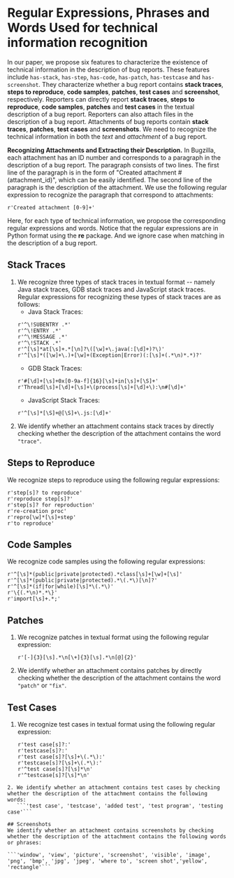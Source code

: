 # Regular Expressions, Phrases and Words Used for technical information recognition

In our paper, we propose six features to characterize the existence of technical information in the description of bug reports. These features include `has-stack`, `has-step`, `has-code`, `has-patch`, `has-testcase` and `has-screenshot`. They characterize whether a bug report contains **stack traces**, **steps to reproduce**, **code samples**, **patches**, **test cases** and **screenshot**, respectively. Reporters can directly report **stack traces**, **steps to reproduce**, **code samples**, **patches** and **test cases** in the textual description of a bug report. Reporters can also attach files in the description of a bug report. Attachments of bug reports contain **stack traces**, **patches**, **test cases** and **screenshots**. We need to recognize the technical information in both the *text* and *attachment* of a bug report.

**Recognizing Attachments and Extracting their Description.** In Bugzilla, each attachment has an ID number and corresponds to a paragraph in the description of a bug report. The paragraph consists of two lines. The first line of the paragraph is in the form of "Created attachment #(attachment_id)", which can be easily identified. The second line of the paragraph is the description of the attachment. We use the following regular expression to recognize the paragraph that correspond to attachments:  

```r'Created attachment [0-9]+'```

Here, for each type of technical information, we propose the corresponding regular expressions and words. Notice that the regular expressions are in Python format using the **re** package. And we ignore case when matching in the description of a bug report.  

## Stack Traces

1. We recognize three types of stack traces in textual format -- namely Java stack traces, GDB stack traces and JavaScript stack traces. Regular expressions for recognizing these types of stack traces are as follows:
     - Java Stack Traces: 
     ```
     r'^\!SUBENTRY .*'
     r'^\!ENTRY .*'
     r'^\!MESSAGE .*'
     r'^\!STACK .*'
     r'^[\s]*at[\s]+.*[\n]?\([\w]+\.java(:[\d]+)?\)'
     r'^[\s]*([\w]+\.)+[\w]+(Exception|Error)(:[\s]+(.*\n)*.*)?'
     ```
     - GDB Stack Traces:
     ```
     r'#[\d]+[\s]+0x[0-9a-f]{16}[\s]+in[\s]+[\S]+'
     r'Thread[\s]+[\d]+[\s]+\(process[\s]+[\d]+\):\n#[\d]+'
     ```
     - JavaScript Stack Traces:
     ```
     r'^[\s]*[\S]+@[\S]+\.js:[\d]+'
     ```
2. We identify whether an attachment contains stack traces by directly checking whether the description of the attachment contains the word `"trace"`.

## Steps to Reproduce

We recognize steps to reproduce using the following regular expressions:
```
r'step[s]? to reproduce'
r'reproduce step[s]?'
r'step[s]? for reproduction'
r're-creation proc'
r'repro[\w]*[\s]+step'
r'to reproduce'
```

## Code Samples

We recognize code samples using the following regular expressions:
```
r'^[\s]*(public|private|protected).*class[\s]+[\w]+[\s]'
r'^[\s]*(public|private|protected).*\(.*\)[\n]?'
r'^[\s]*(if|for|while)[\s]*\(.*\)'
r'\{(.*\n)*.*\}'
r'import[\s]+.*;'
```

## Patches

1. We recognize patches in textual format using the following regular expression:
   ```
   r'[-]{3}[\s].*\n[\+]{3}[\s].*\n[@]{2}'
   ```
2. We identify whether an attachment contains patches by directly checking whether the description of the attachment contains the word `"patch"` or `"fix"`.

## Test Cases

1. We recognize test cases in textual format using the following regular expression:
     ```
     r'test case[s]?:'
     r'testcase[s]?:'
     r'test case[s]?[\s]+\(.*\):'
     r'testcase[s]?[\s]+\(.*\):'
     r'^test case[s]?[\s]*\n'
     r'^testcase[s]?[\s]*\n'
  ```
2. We identify whether an attachment contains test cases by checking whether the description of the attachment contains the following words:
     ```'test case', 'testcase', 'added test', 'test program', 'testing case'```

## Screenshots
We identify whether an attachment contains screenshots by checking whether the description of the attachment contains the following words or phrases:

```'window', 'view', 'picture', 'screenshot', 'visible', 'image', 'png', 'bmp', 'jpg', 'jpeg', 'where to', 'screen shot','yellow', 'rectangle'```
